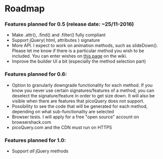 # Roadmap

### Features planned for 0.5 (release date: ~25/11-2016)
- Make .attr(), .find() and .filter() fully compliant
- Support jQuery( html, attributes ) signature
- More API. I expect to work on animation methods, such as slideDown(). Please let me know if there is a particular method you wish to be included. You can enter wishes on [this page](https://github.com/rosell-dk/picoQuery/wiki/Wishlist) on the wiki.
- Improve the builder UI a bit (especially the method selection part)

### Features planned for 0.6:
- Option to granularly downgrade functionality for each method. If you know you never use certain signatures/features of a method, you can deselect the signature/feature in order to get size down. It will also be visible when there are features that picoQuery does not support.
- Possibility to see the code that will be generated for each method, depending on what sub-functionality are selected
- Browser tests. I will apply for a free "open source" account on browsershack.com
- picoQuery.com and the CDN must run on HTTPS


### Features planned for 1.0:
- Support *all* jQuery methods

